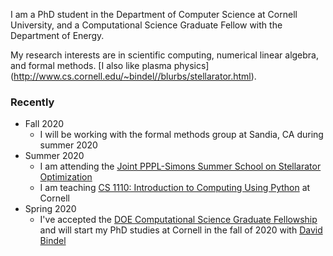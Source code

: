 I am  a PhD student in the Department of Computer Science at Cornell University, and a Computational Science Graduate Fellow with the Department of Energy. 

My research interests are in scientific computing, numerical linear algebra, and formal methods. [I also like plasma physics] (http://www.cs.cornell.edu/~bindel//blurbs/stellarator.html). 

### Recently

+ Fall 2020
  - I will be working with the formal methods group at Sandia, CA during summer 2020 
+ Summer 2020
  - I am attending the [Joint PPPL-Simons Summer School on Stellarator Optimization](https://hiddensymmetries.princeton.edu/summer-school/summer-school-2020/overview)
  - I am teaching [CS 1110: Introduction to Computing Using Python](https://classes.cornell.edu/browse/roster/SU20/class/CS/1110) at Cornell
+ Spring 2020
  - I've accepted the [DOE Computational Science Graduate Fellowship](https://www.krellinst.org/csgf/) and will start my PhD studies at Cornell in the fall of 2020 with [David Bindel](http://www.cs.cornell.edu/~bindel/)

